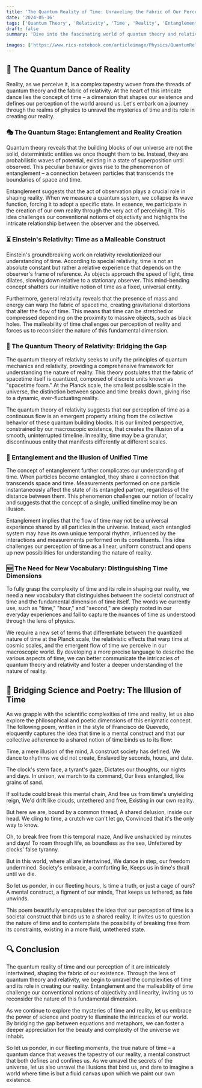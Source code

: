 ```yaml
---
title: 'The Quantum Reality of Time: Unraveling the Fabric of Our Perception'
date: '2024-05-16'
tags: ['Quantum Theory', 'Relativity', 'Time', 'Reality', 'Entanglement', 'Perception', 'Poetry']
draft: false
summary: 'Dive into the fascinating world of quantum theory and relativity as we explore how our perception of time shapes our reality. Discover the mind-bending concepts of entanglement and the need for new vocabulary to distinguish between the dimension of time and our societal construct of time.'

images: ['https://www.rics-notebook.com/articleimage/Physics/QuantumRelativity.png']
---
```


## 🌌 The Quantum Dance of Reality

Reality, as we perceive it, is a complex tapestry woven from the threads of quantum theory and the fabric of relativity. At the heart of this intricate dance lies the concept of time – a dimension that shapes our existence and defines our perception of the world around us. Let's embark on a journey through the realms of physics to unravel the mysteries of time and its role in creating our reality.

### 🎭 The Quantum Stage: Entanglement and Reality Creation

Quantum theory reveals that the building blocks of our universe are not the solid, deterministic entities we once thought them to be. Instead, they are probabilistic waves of potential, existing in a state of superposition until observed. This peculiar behavior gives rise to the phenomenon of entanglement – a connection between particles that transcends the boundaries of space and time.

Entanglement suggests that the act of observation plays a crucial role in shaping reality. When we measure a quantum system, we collapse its wave function, forcing it to adopt a specific state. In essence, we participate in the creation of our own reality through the very act of perceiving it. This idea challenges our conventional notions of objectivity and highlights the intricate relationship between the observer and the observed.

### ⏳ Einstein's Relativity: Time as a Malleable Construct

Einstein's groundbreaking work on relativity revolutionized our understanding of time. According to special relativity, time is not an absolute constant but rather a relative experience that depends on the observer's frame of reference. As objects approach the speed of light, time dilates, slowing down relative to a stationary observer. This mind-bending concept shatters our intuitive notion of time as a fixed, universal entity.

Furthermore, general relativity reveals that the presence of mass and energy can warp the fabric of spacetime, creating gravitational distortions that alter the flow of time. This means that time can be stretched or compressed depending on the proximity to massive objects, such as black holes. The malleability of time challenges our perception of reality and forces us to reconsider the nature of this fundamental dimension.

### 🧩 The Quantum Theory of Relativity: Bridging the Gap

The quantum theory of relativity seeks to unify the principles of quantum mechanics and relativity, providing a comprehensive framework for understanding the nature of reality. This theory postulates that the fabric of spacetime itself is quantized, composed of discrete units known as "spacetime foam." At the Planck scale, the smallest possible scale in the universe, the distinction between space and time breaks down, giving rise to a dynamic, ever-fluctuating reality.

The quantum theory of relativity suggests that our perception of time as a continuous flow is an emergent property arising from the collective behavior of these quantum building blocks. It is our limited perspective, constrained by our macroscopic existence, that creates the illusion of a smooth, uninterrupted timeline. In reality, time may be a granular, discontinuous entity that manifests differently at different scales.

### 📿 Entanglement and the Illusion of Unified Time

The concept of entanglement further complicates our understanding of time. When particles become entangled, they share a connection that transcends space and time. Measurements performed on one particle instantaneously affect the state of its entangled partner, regardless of the distance between them. This phenomenon challenges our notion of locality and suggests that the concept of a single, unified timeline may be an illusion.

Entanglement implies that the flow of time may not be a universal experience shared by all particles in the universe. Instead, each entangled system may have its own unique temporal rhythm, influenced by the interactions and measurements performed on its constituents. This idea challenges our perception of time as a linear, uniform construct and opens up new possibilities for understanding the nature of reality.

### 🆕 The Need for New Vocabulary: Distinguishing Time Dimensions

To fully grasp the complexity of time and its role in shaping our reality, we need a new vocabulary that distinguishes between the societal construct of time and the fundamental dimension of time itself. The words we currently use, such as "time," "hour," and "second," are deeply rooted in our everyday experiences and fail to capture the nuances of time as understood through the lens of physics.

We require a new set of terms that differentiate between the quantized nature of time at the Planck scale, the relativistic effects that warp time at cosmic scales, and the emergent flow of time we perceive in our macroscopic world. By developing a more precise language to describe the various aspects of time, we can better communicate the intricacies of quantum theory and relativity and foster a deeper understanding of the nature of reality.

## 🌉 Bridging Science and Poetry: The Illusion of Time

As we grapple with the scientific complexities of time and reality, let us also explore the philosophical and poetic dimensions of this enigmatic concept. The following poem, written in the style of Francisco de Quevedo, eloquently captures the idea that time is a mental construct and that our collective adherence to a shared notion of time binds us to its flow:

Time, a mere illusion of the mind,
A construct society has defined.
We dance to rhythms we did not create,
Enslaved by seconds, hours, and date.

The clock's stern face, a tyrant's gaze,
Dictates our thoughts, our nights and days.
In unison, we march to its command,
Our lives entangled, like grains of sand.

If solitude could break this mental chain,
And free us from time's unyielding reign,
We'd drift like clouds, untethered and free,
Existing in our own reality.

But here we are, bound by a common thread,
A shared delusion, inside our head.
We cling to time, a crutch we can't let go,
Convinced that it's the only way to know.

Oh, to break free from this temporal maze,
And live unshackled by minutes and days!
To roam through life, as boundless as the sea,
Unfettered by clocks' false tyranny.

But in this world, where all are intertwined,
We dance in step, our freedom undermined.
Society's embrace, a comforting lie,
Keeps us in time's thrall until we die.

So let us ponder, in our fleeting hours,
Is time a truth, or just a cage of ours?
A mental construct, a figment of our minds,
That keeps us tethered, as fate unwinds.

This poem beautifully encapsulates the idea that our perception of time is a societal construct that binds us to a shared reality. It invites us to question the nature of time and to contemplate the possibility of breaking free from its constraints, existing in a more fluid, untethered state.

## 🔍 Conclusion

The quantum reality of time and our perception of it are intricately intertwined, shaping the fabric of our existence. Through the lens of quantum theory and relativity, we begin to unravel the complexities of time and its role in creating our reality. Entanglement and the malleability of time challenge our conventional notions of objectivity and linearity, inviting us to reconsider the nature of this fundamental dimension.

As we continue to explore the mysteries of time and reality, let us embrace the power of science and poetry to illuminate the intricacies of our world. By bridging the gap between equations and metaphors, we can foster a deeper appreciation for the beauty and complexity of the universe we inhabit.

So let us ponder, in our fleeting moments, the true nature of time – a quantum dance that weaves the tapestry of our reality, a mental construct that both defines and confines us. As we unravel the secrets of the universe, let us also unravel the illusions that bind us, and dare to imagine a world where time is but a fluid canvas upon which we paint our own existence.
